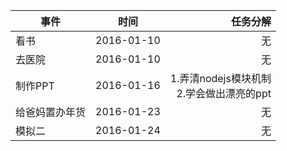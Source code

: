 | 事件					| 时间				 | 任务分解																			|
| ------------|:----------:| ------------------------------------------:|
| 看书					| 2016-01-10 | 无																					|
| 去医院				| 2016-01-10 | 无																					|
| 制作PPT			| 2016-01-16 | 1.弄清nodejs模块机制<br />2.学会做出漂亮的ppt 	|
| 给爸妈置办年货| 2016-01-23 | 无																					|
| 模拟二				| 2016-01-24 | 无																					|